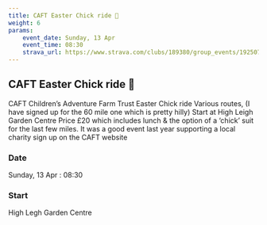 ```yaml
---
title: CAFT Easter Chick ride 🐥
weight: 6
params:
    event_date: Sunday, 13 Apr
    event_time: 08:30
    strava_url: https://www.strava.com/clubs/189380/group_events/1925072
---
```


## CAFT Easter Chick ride 🐥 

CAFT Children’s Adventure Farm Trust Easter Chick ride Various routes, (I have signed up for the 60 mile one which is pretty hilly) Start at High Leigh Garden Centre
Price £20 which includes lunch &amp; the option of a ‘chick’ suit for the last few miles.
It was a good event last year supporting a local charity sign up on the CAFT website

### Date

Sunday, 13 Apr : 08:30

### Start

High Legh Garden Centre


